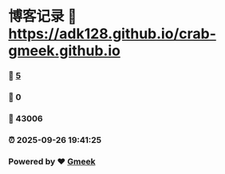 # 博客记录 :link: https://adk128.github.io/crab-gmeek.github.io 
### :page_facing_up: [5](https://adk128.github.io/crab-gmeek.github.io/tag.html) 
### :speech_balloon: 0 
### :hibiscus: 43006 
### :alarm_clock: 2025-09-26 19:41:25 
### Powered by :heart: [Gmeek](https://github.com/Meekdai/Gmeek)
